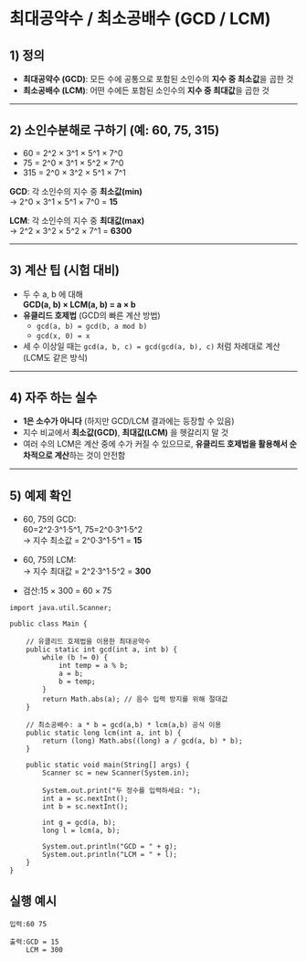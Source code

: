 # 최대공약수 / 최소공배수 (GCD / LCM)

## 1) 정의
- **최대공약수 (GCD)**: 모든 수에 공통으로 포함된 소인수의 **지수 중 최소값**을 곱한 것  
- **최소공배수 (LCM)**: 어떤 수에든 포함된 소인수의 **지수 중 최대값**을 곱한 것  

---

## 2) 소인수분해로 구하기 (예: 60, 75, 315)
- 60  = 2^2 × 3^1 × 5^1 × 7^0  
- 75  = 2^0 × 3^1 × 5^2 × 7^0  
- 315 = 2^0 × 3^2 × 5^1 × 7^1  

**GCD**: 각 소인수의 지수 중 **최소값(min)**  
→ 2^0 × 3^1 × 5^1 × 7^0 = **15**

**LCM**: 각 소인수의 지수 중 **최대값(max)**  
→ 2^2 × 3^2 × 5^2 × 7^1 = **6300**

---

## 3) 계산 팁 (시험 대비)
- 두 수 a, b 에 대해  
  **GCD(a, b) × LCM(a, b) = a × b**
- **유클리드 호제법** (GCD의 빠른 계산 방법)  
  - `gcd(a, b) = gcd(b, a mod b)`  
  - `gcd(x, 0) = x`  
- 세 수 이상일 때는 `gcd(a, b, c) = gcd(gcd(a, b), c)` 처럼 차례대로 계산  
  (LCM도 같은 방식)

---

## 4) 자주 하는 실수
- **1은 소수가 아니다** (하지만 GCD/LCM 결과에는 등장할 수 있음)  
- 지수 비교에서 **최소값(GCD)**, **최대값(LCM)** 을 헷갈리지 말 것  
- 여러 수의 LCM은 계산 중에 수가 커질 수 있으므로, **유클리드 호제법을 활용해서 순차적으로 계산**하는 것이 안전함  

---

## 5) 예제 확인
- 60, 75의 GCD:  
  60=2^2·3^1·5^1, 75=2^0·3^1·5^2  
  → 지수 최소값 = 2^0·3^1·5^1 = **15**

- 60, 75의 LCM:  
  → 지수 최대값 = 2^2·3^1·5^2 = **300**

- 검산:15 × 300 = 60 × 75
```
import java.util.Scanner;

public class Main {

    // 유클리드 호제법을 이용한 최대공약수
    public static int gcd(int a, int b) {
        while (b != 0) {
            int temp = a % b;
            a = b;
            b = temp;
        }
        return Math.abs(a); // 음수 입력 방지를 위해 절대값
    }

    // 최소공배수: a * b = gcd(a,b) * lcm(a,b) 공식 이용
    public static long lcm(int a, int b) {
        return (long) Math.abs((long) a / gcd(a, b) * b);
    }

    public static void main(String[] args) {
        Scanner sc = new Scanner(System.in);
        
        System.out.print("두 정수를 입력하세요: ");
        int a = sc.nextInt();
        int b = sc.nextInt();

        int g = gcd(a, b);
        long l = lcm(a, b);

        System.out.println("GCD = " + g);
        System.out.println("LCM = " + l);
    }
}
```

## 실행 예시
```
입력:60 75

출력:GCD = 15
    LCM = 300
```
